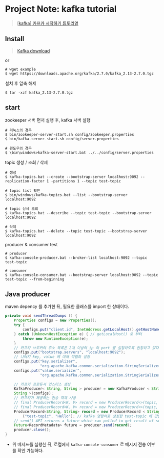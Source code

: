 # Project Note: kafka tutorial

>[[kafka] 카프카 시작하기 튜토리얼](https://devuna.tistory.com/88)

## Install 

>[Kafka download](https://kafka.apache.org/downloads)

or 

```shell
# wget example
$ wget https://downloads.apache.org/kafka/2.7.0/kafka_2.13-2.7.0.tgz
```

설치 후 압축 해제 

```shell
$ tar -xzf kafka_2.13-2.7.0.tgz
```

## start 

zookeeper 서버 먼저 실행 후, kafka 서버 실행

```shell
# 리눅스의 경우 
$ bin/zookeeper-server-start.sh config/zookeeper.properties 
$ bin/kafka-server-start.sh config/server.properties 

# 윈도우의 경우 
$ \bin\windows>kafka-server-start.bat ../../config/server.properties
```

topic 생성 / 조회 / 삭제 

```shell
# 생성
$ kafka-topics.bat --create --bootstrap-server localhost:9092 --replication-factor 1 -partitions 1 --topic test-topic

# topic list 확인
$ bin/windows/kafka-topics.bat --list --bootstrap-server localhost:9092

# topic 상세 조회 
$ kafka-topics.bat --describe --topic test-topic --bootstrap-server localhost:9092

# 삭제 
$ kafka-topics.bat --delete --topic test-topic --bootstrap-server localhost:9092
```

producer & consumer test

```shell
# producer
$ kafka-console-producer.bat --broker-list localhost:9092 --topic test-topic

# consumer 
$ kafka-console-consumer.bat --bootstrap-server localhost:9092 --topic test-topic --from-beginning
```



## Java producer 

maven depency 를 추가한 뒤, 필요한 클래스를 import 한 상태이다. 

```java
private void sendThreadDumps () {
    Properties configs = new Properties();
    try {
        configs.put("client.id", InetAddress.getLocalHost().getHostName());
    } catch (UnknownHostException e) { // getLocalHost() 로 부터 
        throw new RuntimeException(e);
    }
    // 카프카 브로커의 주소 목록은 2개 이상의 ip 와 port 를 설정하도록 권장하고 있다.
    configs.put("bootstrap.servers", "localhost:9092");
    // 나머지 key, value 에 대해 직렬화 설정
    configs.put("key.serializer",
                "org.apache.kafka.common.serialization.StringSerializer");
    configs.put("value.serializer",
                "org.apache.kafka.common.serialization.StringSerializer");
    
    // 카프카 프로듀서 인스터스 생성
    KafkaProducer< String, String > producer = new KafkaProducer < String,
    String >(configs);
    // 카프카가 제공하는 전송 객체 사용
    // final ProducerRecord<K, V> record = new ProducerRecord<>(topic, key, value);
    // final ProducerRecord<K, V> record = new ProducerRecord<>(topic, value); 
    ProducerRecord<String, String> record = new ProducerRecord < String, String >
        ("test-topic", "Hello"); // kafka 명령어로 생성한 test-topic 에 간단하게 Hello 전송 
    // send() API returns a future which can polled to get result of send()
    Future<RecordMetadata> future = producer.send(record);
    producer.close();
}
```

- 위 메서드를 실행한 뒤, 로컬에서 `kafka-console-consumer` 로 메시지 전송 여부를 확인 가능하다. 

